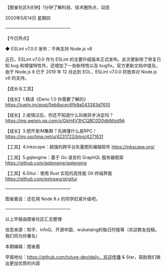 【图雀社区9点钟】1分钟了解科技、技术圈热点、动态

2020年5月14日  星期四

———————————————

【今日热点】 

 ◆ ESLint v7.0.0 发布：不再支持 Node.js v8

近日，ESLint v7.0.0 作为 ESLint 的主要升级版本正式发布。此次更新除了修复已知 bug 和增强特性外，还增加了一些新特性以及 bugfix。官方更新文档中提及，由于 Node.js 8 已于 2019 年 12 月达到 EOL，ESLint v7.0.0 将放弃对 Node.js v8 的支持。

【成长与工具】

【成长】1.精读《Deno 1.0 你需要了解的》 https://juejin.im/post/5eb8acec6fb9a043383d7610

【成长】2.疫情过后，你还不知道什么叫做异步决定吗？ https://mp.weixin.qq.com/s/GkH4V3hCQBC0D0dbNtzd9A

【成长】3.想开发IM集群？先搞懂什么是RPC！https://my.oschina.net/u/4231722/blog/4271831

【工具】4.Inkscape：超强的跨平台矢量图形编辑软件 https://inkscape.org/

【工具】5.gqlengine：基于 Go 语言的 GraphQL 服务器框架 https://github.com/gqlengine/gqlengine

【工具】6.Gitui：使用 Rust 实现的高性能 Git 终端界面 https://github.com/extrawurst/gitui

——————————————— 

图雀酱说：还在用 Node 8.x 的同学赶紧升级吧。

———————————————

以上早报由图雀社区汇总整理   

信息来源：知乎、infoQ、开源中国、wubaiqing的每日时报等（欢迎群友投稿，我们将为你署名）

本期编辑：图雀酱

早报地址：https://github.com/tuture-dev/daily，欢迎传播 & Star，鼓励我们做出更加优质的内容